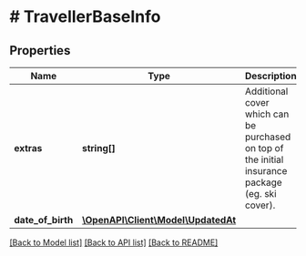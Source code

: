 # # TravellerBaseInfo

## Properties

Name | Type | Description | Notes
------------ | ------------- | ------------- | -------------
**extras** | **string[]** | Additional cover which can be purchased on top of the initial insurance package (eg. ski cover). | [optional] 
**date_of_birth** | [**\OpenAPI\Client\Model\UpdatedAt**](UpdatedAt.md) |  | 

[[Back to Model list]](../../README.md#documentation-for-models) [[Back to API list]](../../README.md#documentation-for-api-endpoints) [[Back to README]](../../README.md)


